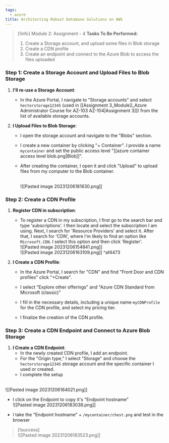 ```yaml
---
tags:
  - azure
title: Architecting Robust Database Solutions on AWS
---
```

<!--
**Project Showcase: Implementing Azure CDN with Blob Storage!** In a recent project for my Azure Administrator course, I demonstrated the integration of Azure Content Delivery Network (CDN) with Azure Blob Storage. The task involved creating a storage account, uploading files to Blob storage, setting up a CDN profile, and connecting it to the Blob to access the uploaded files. This project allowed me to explore the efficiency of Azure CDN in delivering content globally and its seamless integration with Azure Storage solutions. Successfully completing this task enhanced my understanding of Azure's capabilities in optimizing content delivery and storage management in a cloud environment.
-->

> [!info] Module 2: Assignment - 4
> **Tasks To Be Performed:** 
> 1. Create a Storage account, and upload some files in Blob storage 
> 2. Create a CDN profile 
> 3. Create an endpoint and connect to the Azure Blob to access the files uploaded

### Step 1: Create a Storage Account and Upload Files to Blob Storage

1. **I'll re-use a Storage Account**:
    - In the Azure Portal, I navigate to "Storage accounts" and select  `hectorstorage12345` (used in [[Assignment 3_Module2_Azure Administrator Course for AZ-103 AZ-104|Assignment 3]]) from the list of available storage accounts.

2. **I Upload Files to Blob Storage**:
    
    - I open the storage account and navigate to the "Blobs" section.
    - I create a new container by clicking "+ Container". I provide a name `mycontainer` and set the public access level "[[azure container access level blob.png|Blob]]".
    - After creating the container, I open it and click "Upload" to upload files from my computer to the Blob container.
    
      <br>![[Pasted image 20231206181630.png]]



### Step 2: Create a CDN Profile

1. **Register CDN in subscription**:
   - To register a CDN in my subscription, I first go to the search bar and type 'subscriptions'. I then locate and select the subscription I am using. Next, I search for 'Resource Providers' and select it. After that, I search for 'CDN', where I'm likely to find an option like `Microsoft.CDN`. I select this option and then click 'Register'.
     <br>![[Pasted image 20231206154841.png]]
     <br>![[Pasted image 20231206163109.png]]
 ^af4473


2. **I Create a CDN Profile**:
    - In the Azure Portal, I search for "CDN" and find "Front Door and CDN profiles" click "+Create".
    - I select "Explore other offerings" and "Azure CDN Standard from Microsoft (classic)" 
      
    - I fill in the necessary details, including a unique name `myCDNProfile` for the CDN profile, and select my pricing tier.
    - I finalize the creation of the CDN profile.


### Step 3: Create a CDN Endpoint and Connect to Azure Blob Storage

1. **I Create a CDN Endpoint**:
    - In the newly created CDN profile, I add an endpoint.
    - For the "Origin type," I select "Storage" and choose the `hectorstorage12345` storage account and the specific container I used or created.
    - I complete the setup

<br>![[Pasted image 20231206164021.png]]

-  I click on the Endpoint to copy it's "Endpoint hostname"
<br>![[Pasted image 20231206183038.png]]

- I take the "Endpoint hostname" + `/mycontainer/chest.png` and test in the browser

> [!success]
>   <br>![[Pasted image 20231206183523.png]]




